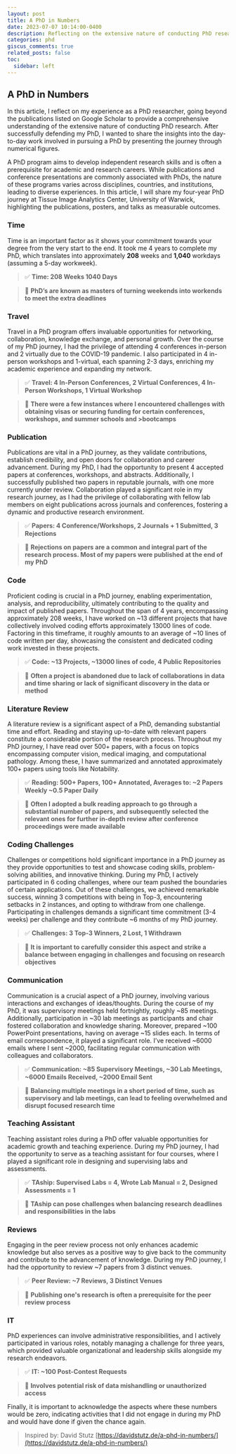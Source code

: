 ```yaml
---
layout: post
title: A PhD in Numbers
date: 2023-07-07 10:14:00-0400
description: Reflecting on the extensive nature of conducting PhD research through numerical figures.
categories: phd
giscus_comments: true
related_posts: false
toc:
  sidebar: left
---
```


## A PhD in Numbers

In this article, I reflect on my experience as a PhD researcher, going beyond the publications listed on Google Scholar to provide a comprehensive understanding of the extensive nature of conducting PhD research. After successfully defending my PhD, I wanted to share the insights into the day-to-day work involved in pursuing a PhD by presenting the journey through numerical figures.

A PhD program aims to develop independent research skills and is often a prerequisite for academic and research careers. While publications and conference presentations are commonly associated with PhDs, the nature of these programs varies across disciplines, countries, and institutions, leading to diverse experiences. In this article, I will share my four-year PhD journey at Tissue Image Analytics Center, University of Warwick, highlighting the publications, posters, and talks as measurable outcomes.

### Time

Time is an important factor as it shows your commitment towards your degree from the very start to the end. It took me 4 years to complete my PhD, which translates into approximately **208** weeks and **1,040** workdays (assuming a 5-day workweek).


>✅ **Time: 208 Weeks 1040 Days**<br>

>🚫 **PhD’s are known as masters of turning weekends into workends to meet the extra deadlines**


### Travel

Travel in a PhD program offers invaluable opportunities for networking, collaboration, knowledge exchange, and personal growth. Over the course of my PhD journey, I had the privilege of attending 4 conferences in-person and 2 virtually due to the COVID-19 pandemic. I also participated in 4 in-person workshops and 1-virtual, each spanning 2-3 days, enriching my academic experience and expanding my network.


>✅ **Travel: 4 In-Person Conferences, 2 Virtual Conferences, 4 In-Person Workshops, 1 Virtual Workshop**<br>

>🚫 **There were a few instances where I encountered challenges with obtaining visas or securing funding for certain conferences, workshops, and summer schools and >bootcamps**

### Publication

Publications are vital in a PhD journey, as they validate contributions, establish credibility, and open doors for collaboration and career advancement. During my PhD, I had the opportunity to present 4 accepted papers at conferences, workshops, and abstracts. Additionally, I successfully published two papers in reputable journals, with one more currently under review. Collaboration played a significant role in my research journey, as I had the privilege of collaborating with fellow lab members on eight publications across journals and conferences, fostering a dynamic and productive research environment.

>✅ **Papers: 4 Conference/Workshops, 2 Journals + 1 Submitted, 3 Rejections**<br>

>🚫 **Rejections on papers are a common and integral part of the research process. Most of my papers were published at the end of my PhD**

### Code

Proficient coding is crucial in a PhD journey, enabling experimentation, analysis, and reproducibility, ultimately contributing to the quality and impact of published papers. Throughout the span of 4 years, encompassing approximately 208 weeks, I have worked on ~13 different projects that have collectively involved coding efforts approximately 13000 lines of code. Factoring in this timeframe, it roughly amounts to an average of ~10 lines of code written per day, showcasing the consistent and dedicated coding work invested in these projects.

>✅ **Code: ~13 Projects, ~13000 lines of code, 4 Public Repositories** <br>

>🚫 **Often a project is abandoned due to lack of collaborations in data and time sharing or lack of significant discovery in the data or method**


### Literature Review

A literature review is a significant aspect of a PhD, demanding substantial time and effort. Reading and staying up-to-date with relevant papers constitute a considerable portion of the research process. Throughout my PhD journey, I have read over 500+ papers, with a focus on topics encompassing computer vision, medical imaging, and computational pathology. Among these, I have summarized and annotated approximately 100+ papers using tools like Notability.

>✅ **Reading: 500+ Papers, 100+ Annotated, Averages to: ~2 Papers Weekly ~0.5 Paper Daily**<br>

>🚫 **Often I adopted a bulk reading approach to go through a substantial number of papers, and subsequently selected the relevant ones for further in-depth review after conference proceedings were made available**

### Coding Challenges

Challenges or competitions hold significant importance in a PhD journey as they provide opportunities to test and showcase coding skills, problem-solving abilities, and innovative thinking. During my PhD, I actively participated in 6 coding challenges, where our team pushed the boundaries of certain applications. Out of these challenges, we achieved remarkable success, winning 3 competitions with being in Top-3, encountering setbacks in 2 instances, and opting to withdraw from one challenge. Participating in challenges demands a significant time commitment (3-4 weeks) per challenge and they contribute ~6 months of my PhD journey.

>✅ **Challenges: 3 Top-3 Winners, 2 Lost, 1 Withdrawn**<br>

>🚫 **It is important to carefully consider this aspect and strike a balance between engaging in challenges and focusing on research objectives**

### Communication

Communication is a crucial aspect of a PhD journey, involving various interactions and exchanges of ideas/thoughts. During the course of my PhD, it was supervisory meetings held fortnightly, roughly ~85 meetings. Additionally, participation in ~30 lab meetings as participants and chair fostered collaboration and knowledge sharing. Moreover, prepared ~100 PowerPoint presentations, having on average ~15 slides each. In terms of email correspondence, it played a significant role. I’ve received ~6000 emails where I sent ~2000, facilitating regular communication with colleagues and collaborators.

>✅ **Communication: ~85 Supervisory Meetings, ~30 Lab Meetings, ~6000 Emails Received, ~2000 Email Sent**<br>

>🚫 **Balancing multiple meetings in a short period of time, such as supervisory and lab meetings, can lead to feeling overwhelmed and disrupt focused research time**

### Teaching Assistant

Teaching assistant roles during a PhD offer valuable opportunities for academic growth and teaching experience. During my PhD journey, I had the opportunity to serve as a teaching assistant for four courses, where I played a significant role in designing and supervising labs and assessments.

>✅ **TAship: Supervised Labs = 4, Wrote Lab Manual = 2, Designed Assessments = 1**<br>

>🚫 **TAship can pose challenges when balancing research deadlines and responsibilities in the labs**

### Reviews

Engaging in the peer review process not only enhances academic knowledge but also serves as a positive way to give back to the community and contribute to the advancement of knowledge. During my PhD journey, I had the opportunity to review ~7 papers from 3 distinct venues.

>✅ **Peer Review: ~7 Reviews, 3 Distinct Venues**<br>

>🚫 **Publishing one's research is often a prerequisite for the peer review process**

### IT

PhD experiences can involve administrative responsibilities, and I actively participated in various roles, notably managing a challenge for three years, which provided valuable organizational and leadership skills alongside my research endeavors.

>✅ **IT: ~100 Post-Contest Requests**<br>

>🚫 **Involves potential risk of data mishandling or unauthorized access**

Finally, it is important to acknowledge the aspects where these numbers would be zero, indicating activities that I did not engage in during my PhD and would have done if given the chance again.

> Inspired by: David Stutz [https://davidstutz.de/a-phd-in-numbers/](https://davidstutz.de/a-phd-in-numbers/)
